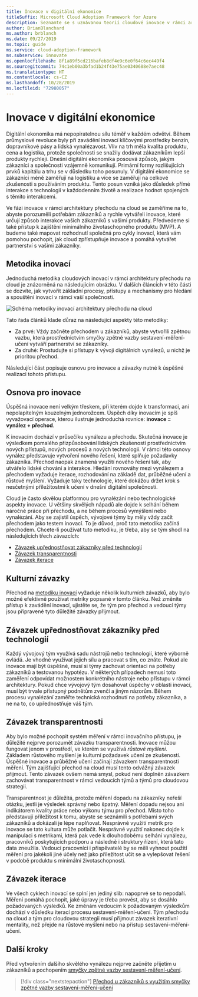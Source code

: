 ```yaml
---
title: Inovace v digitální ekonomice
titleSuffix: Microsoft Cloud Adoption Framework for Azure
description: Seznamte se s uznávanou teorií cloudové inovace v rámci architektury přechodu na cloud.
author: BrianBlanchard
ms.author: brblanch
ms.date: 09/27/2019
ms.topic: guide
ms.service: cloud-adoption-framework
ms.subservice: innovate
ms.openlocfilehash: 8f1a89f5cd216bafeb8df4e9c6e0f64c6ec449f4
ms.sourcegitcommit: 74c1eb00a3bfad1b24f43e75ae0340688e7aec48
ms.translationtype: HT
ms.contentlocale: cs-CZ
ms.lasthandoff: 10/28/2019
ms.locfileid: "72980057"
---
```

# <a name="innovation-in-the-digital-economy"></a>Inovace v digitální ekonomice

Digitální ekonomika má nepopiratelnou sílu téměř v každém odvětví. Během průmyslové revoluce byly při zavádění inovací klíčovými prostředky benzín, dopravníkové pásy a lidská vynalézavost. Vliv na trh měla kvalita produktu, cena a logistika, protože společnosti se snažily dodávat zákazníkům lepší produkty rychleji. Dnešní digitální ekonomika posouvá způsob, jakým zákazníci a společnosti vzájemně komunikují. Primární formy rozlišujících prvků kapitálu a trhu se v důsledku toho posunuly. V digitální ekonomice se zákazníci méně zaměřují na logistiku a více se zaměřují na celkové zkušenosti s používáním produktu. Tento posun vzniká jako důsledek přímé interakce s technologií v každodenním životě a realizace hodnot spojených s těmito interakcemi.

Ve fázi inovace v rámci architektury přechodu na cloud se zaměříme na to, abyste porozuměli potřebám zákazníků a rychle vytvářeli inovace, které určují způsob interakce vašich zákazníků s vašimi produkty. Předvedeme si také přístup k zajištění minimálního životaschopného produktu (MVP). A budeme také mapovat rozhodnutí společná pro cykly inovací, která vám pomohou pochopit, jak cloud zpřístupňuje inovace a pomáhá vytvářet partnerství s vašimi zákazníky.

## <a name="innovate-methodology"></a>Metodika inovací

Jednoduchá metodika cloudových inovací v rámci architektury přechodu na cloud je znázorněná na následujícím obrázku. V dalších článcích v této části se dozvíte, jak vytvořit základní procesy, přístupy a mechanismy pro hledání a spouštění inovací v rámci vaší společnosti.

![Schéma metodiky inovací architektury přechodu na cloud](../../_images/innovate/innovate-methodology.png)

Tato řada článků klade důraz na následující aspekty této metodiky:

- Za prvé: Vždy začněte přechodem u zákazníků, abyste vytvořili zpětnou vazbu, která prostřednictvím smyčky zpětné vazby sestavení-měření-učení vytváří partnerství se zákazníky.
- Za druhé: Prostudujte si přístupy k vývoji digitálních vynálezů, u nichž je prioritou přechod.

Následující část popisuje osnovu pro inovace a závazky nutné k úspěšné realizaci tohoto přístupu.

## <a name="formula-for-innovation"></a>Osnova pro inovace

Úspěšná inovace není velkým třeskem, při kterém dojde k transformaci, ani nepolapitelným kouzelným jednorožcem. Úspěch díky inovacím je spíš vyvažovací operace, kterou ilustruje jednoduchá rovnice: **inovace = vynález + přechod**.

K inovacím dochází v průsečíku vynálezu a přechodu. Skutečná inovace je výsledkem pomalého přizpůsobování lidských zkušeností prostřednictvím nových přístupů, nových procesů a nových technologií. V rámci této osnovy vynález představuje vytvoření nového řešení, které splňuje požadavky zákazníka. Přechod naopak znamená využití nového řešení tak, aby utvářelo lidské chování a interakce. Hledání rovnováhy mezi vynálezem a přechodem vyžaduje iterace, rozhodování na základě dat, průběžné učení a růstové myšlení. Vyžaduje taky technologie, které dokážou držet krok s nesčetnými příležitostmi k učení v dnešní digitální společnosti.

Cloud je často skvělou platformou pro vynalézání nebo technologické aspekty inovace. U většiny skvělých nápadů ale dojde k selhání během náročné práce při přechodu, a ne během procesů vymýšlení nebo vynalézání. Aby se zajistil úspěch, vývojové týmy by měly vždy začít přechodem jako testem inovací. To je důvod, proč tato metodika začíná přechodem. Chcete-li používat tuto metodiku, je třeba, aby se tým shodl na následujících třech závazcích:

- [Závazek upřednostňovat zákazníky před technologií](#commitment-to-prioritize-customers-over-technology)
- [Závazek transparentnosti](#commitment-to-transparency)
- [Závazek iterace](#commitment-to-iteration)

## <a name="cultural-commitments"></a>Kulturní závazky

Přechod na [metodiku inovací](../index.md) vyžaduje několik kulturních závazků, aby bylo možné efektivně používat metriky popsané v tomto článku. Než změníte přístup k zavádění inovací, ujistěte se, že tým pro přechod a vedoucí týmy jsou připravené tyto důležité závazky přijmout.

## <a name="commitment-to-prioritize-customers-over-technology"></a>Závazek upřednostňovat zákazníky před technologií

Každý vývojový tým využívá sadu nástrojů nebo technologií, které výborně ovládá. Je vhodné využívat jejich sílu a pracovat s tím, co znáte. Pokud ale inovace mají být úspěšné, musí si týmy zachovat orientaci na potřeby zákazníků a testovanou hypotézu. V některých případech nemusí toto zaměření odpovídat možnostem konkrétního nástroje nebo přístupu v rámci architektury. Pokud chce vývojový tým dosahovat úspěchy v oblasti inovací, musí být trvale přístupný podnětům zvenčí a jiným názorům. Během procesu vynalézání zaměřte technická rozhodnutí na potřeby zákazníka, a ne na to, co upřednostňuje váš tým.

## <a name="commitment-to-transparency"></a>Závazek transparentnosti

Aby bylo možné pochopit systém měření v rámci inovačního přístupu, je důležité nejprve porozumět závazku transparentnosti. Inovace můžou fungovat jenom v prostředí, ve kterém se využívá *růstové myšlení*. Základem růstového myšlení je kulturní požadavek učení ze zkušeností. Úspěšné inovace a průběžné učení začínají závazkem transparentnosti měření. Tým zajišťující přechod na cloud musí tento odvážný závazek přijmout. Tento závazek ovšem nemá smysl, pokud není doplněn závazkem zachovávat transparentnost v rámci vedoucích týmů a týmů pro cloudovou strategii.

Transparentnost je důležitá, protože měření dopadu na zákazníky neřeší otázku, jestli je výsledek správný nebo špatný. Měření dopadu nejsou ani indikátorem kvality práce nebo výkonu týmu pro přechod. Místo toho představují příležitost k tomu, abyste se seznámili s potřebami svých zákazníků a dokázali je lépe naplňovat. Nesprávné využití metrik pro inovace se tato kultura může potlačit. Nesprávné využití nakonec dojde k manipulaci s metrikami, která pak vede k dlouhodobému selhání vynálezu, pracovníků poskytujících podporu a následně i struktury řízení, která tato data zneužila. Vedoucí pracovníci i přispěvatelé by se měli vyhnout použití měření pro jakékoli jiné účely než jako příležitost učit se a vylepšovat řešení v podobě produktu s minimální životaschopností.

## <a name="commitment-to-iteration"></a>Závazek iterace

Ve všech cyklech inovací se splní jen jediný slib: napoprvé se to nepodaří. Měření pomáhá pochopit, jaké úpravy je třeba provést, aby se dosáhlo požadovaných výsledků. Ke změnám vedoucím k požadovaným výsledkům dochází v důsledku iterací procesu sestavení-měření-učení. Tým přechodu na cloud a tým pro cloudovou strategii musí přijmout závazek iterativní mentality, než přejde na růstové myšlení nebo na přístup sestavení-měření-učení.

## <a name="next-steps"></a>Další kroky

Před vytvořením dalšího skvělého vynálezu nejprve začněte přijetím u zákazníků a pochopením [smyčky zpětné vazby sestavení-měření-učení](./adoption.md).

> [!div class="nextstepaction"]
> [Přechod u zákazníků s využitím smyčky zpětné vazby sestavení-měření-učení](./adoption.md)
